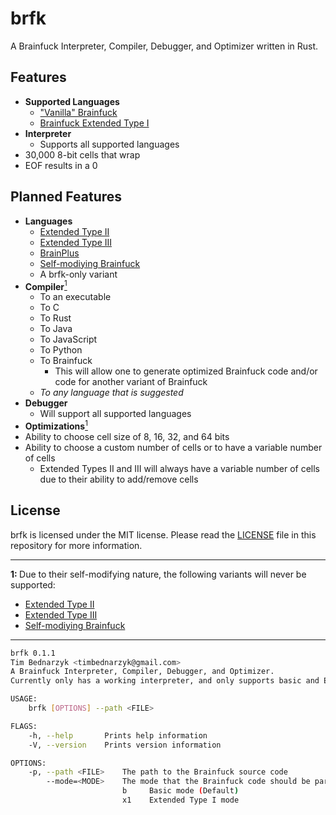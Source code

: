 # brfk
A Brainfuck Interpreter, Compiler, Debugger, and Optimizer written in Rust.

## Features
* **Supported Languages**
  * ["Vanilla" Brainfuck](https://esolangs.org/wiki/Brainfuck)
  * [Brainfuck Extended Type I](https://esolangs.org/wiki/Extended_Brainfuck#Extended_Type_I)
* **Interpreter**
  * Supports all supported languages
* 30,000 8-bit cells that wrap
* EOF results in a 0

## Planned Features
* **Languages**
  * [Extended Type II](https://esolangs.org/wiki/Extended_Brainfuck#Extended_Type_II)
  * [Extended Type III](https://esolangs.org/wiki/Extended_Brainfuck#Extended_Type_III)
  * [BrainPlus](http://www.primaryobjects.com/2015/01/05/self-programming-artificial-intelligence-learns-to-use-functions/)
  * [Self-modiying Brainfuck](https://esolangs.org/wiki/Self-modifying_Brainfuck)
  * A brfk-only variant
* **Compiler**[<sup>1</sup>](#footnote-1)
  * To an executable
  * To C
  * To Rust
  * To Java
  * To JavaScript
  * To Python
  * To Brainfuck
    * This will allow one to generate optimized Brainfuck code and/or code for another variant of Brainfuck
  * _To any language that is suggested_
* **Debugger**
  * Will support all supported languages
* **Optimizations**[<sup>1</sup>](#footnote-1)
* Ability to choose cell size of 8, 16, 32, and 64 bits
* Ability to choose a custom number of cells or to have a variable number of cells
  * Extended Types II and III will always have a variable number of cells due to their ability to add/remove cells

## License
brfk is licensed under the MIT license. Please read the [LICENSE](LICENSE) file in this repository for more information.

---

<b id="footnote-1">1: </b>Due to their self-modifying nature, the following variants will never be supported:
  * [Extended Type II](https://esolangs.org/wiki/Extended_Brainfuck#Extended_Type_II)
  * [Extended Type III](https://esolangs.org/wiki/Extended_Brainfuck#Extended_Type_III)
  * [Self-modiying Brainfuck](https://esolangs.org/wiki/Self-modifying_Brainfuck)

---

```sh
brfk 0.1.1
Tim Bednarzyk <timbednarzyk@gmail.com>
A Brainfuck Interpreter, Compiler, Debugger, and Optimizer.
Currently only has a working interpreter, and only supports basic and Extended Type I Brainfuck.

USAGE:
    brfk [OPTIONS] --path <FILE>

FLAGS:
    -h, --help       Prints help information
    -V, --version    Prints version information

OPTIONS:
    -p, --path <FILE>    The path to the Brainfuck source code
        --mode=<MODE>    The mode that the Brainfuck code should be parsed in.
                         b     Basic mode (Default)
                         x1    Extended Type I mode
```
